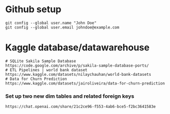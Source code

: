 # Github setup
```
git config --global user.name "John Doe"
git config --global user.email johndoe@example.com
```
# Kaggle database/datawarehouse
```
# SQLite Sakila Sample Database
https://code.google.com/archive/p/sakila-sample-database-ports/
# ETL Pipelines | world bank dataset
https://www.kaggle.com/datasets/nilaychauhan/world-bank-datasets
# Data for Churn Prediction
https://www.kaggle.com/datasets/jairoliveira/data-for-churn-prediction
```
### Set up two new dim tables and related foreign keys
```
https://chat.openai.com/share/21c2ce96-f553-4ab6-bce5-f2bc3641583e
```

